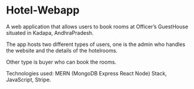 # Hotel-Webapp
A web application that allows users to book rooms at Officer’s GuestHouse situated in Kadapa, AndhraPradesh.

The app hosts two different types of users, one is the admin who handles the website and the details of the hotelrooms.

Other type is buyer who can book the rooms.

Technologies used: MERN (MongoDB Express React Node) Stack, JavaScript, Stripe.
